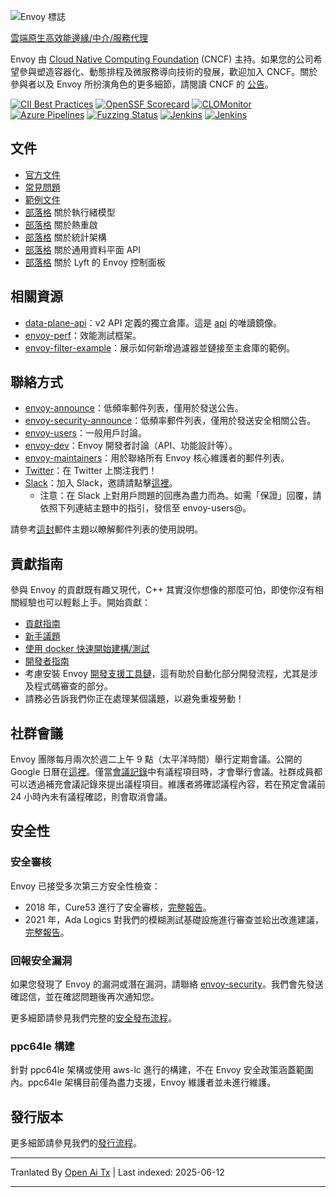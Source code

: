 ![Envoy 標誌](https://github.com/envoyproxy/artwork/blob/main/PNG/Envoy_Logo_Final_PANTONE.png)

[雲端原生高效能邊緣/中介/服務代理](https://www.envoyproxy.io/)

Envoy 由 [Cloud Native Computing Foundation](https://cncf.io) (CNCF) 主持。如果您的公司希望參與塑造容器化、動態排程及微服務導向技術的發展，歡迎加入 CNCF。關於參與者以及 Envoy 所扮演角色的更多細節，請閱讀 CNCF 的
[公告](https://www.cncf.io/blog/2017/09/13/cncf-hosts-envoy/)。

[![CII Best Practices](https://bestpractices.coreinfrastructure.org/projects/1266/badge)](https://bestpractices.coreinfrastructure.org/projects/1266)
[![OpenSSF Scorecard](https://api.securityscorecards.dev/projects/github.com/envoyproxy/envoy/badge)](https://securityscorecards.dev/viewer/?uri=github.com/envoyproxy/envoy)
[![CLOMonitor](https://img.shields.io/endpoint?url=https://clomonitor.io/api/projects/cncf/envoy/badge)](https://clomonitor.io/projects/cncf/envoy)
[![Azure Pipelines](https://dev.azure.com/cncf/envoy/_apis/build/status/11?branchName=main)](https://dev.azure.com/cncf/envoy/_build/latest?definitionId=11&branchName=main)
[![Fuzzing Status](https://oss-fuzz-build-logs.storage.googleapis.com/badges/envoy.svg)](https://bugs.chromium.org/p/oss-fuzz/issues/list?sort=-opened&can=1&q=proj:envoy)
[![Jenkins](https://powerci.osuosl.org/buildStatus/icon?job=build-envoy-static-master&subject=ppc64le%20build)](https://powerci.osuosl.org/job/build-envoy-static-master/)
[![Jenkins](https://ibmz-ci.osuosl.org/buildStatus/icon?job=Envoy_IBMZ_CI&subject=s390x%20build)](https://ibmz-ci.osuosl.org/job/Envoy_IBMZ_CI/)

## 文件

* [官方文件](https://www.envoyproxy.io/)
* [常見問題](https://www.envoyproxy.io/docs/envoy/latest/faq/overview)
* [範例文件](https://github.com/envoyproxy/examples/)
* [部落格](https://medium.com/@mattklein123/envoy-threading-model-a8d44b922310) 關於執行緒模型
* [部落格](https://medium.com/@mattklein123/envoy-hot-restart-1d16b14555b5) 關於熱重啟
* [部落格](https://medium.com/@mattklein123/envoy-stats-b65c7f363342) 關於統計架構
* [部落格](https://medium.com/@mattklein123/the-universal-data-plane-api-d15cec7a) 關於通用資料平面 API
* [部落格](https://medium.com/@mattklein123/lyfts-envoy-dashboards-5c91738816b1) 關於 Lyft 的 Envoy 控制面板

## 相關資源

* [data-plane-api](https://github.com/envoyproxy/data-plane-api)：v2 API 定義的獨立倉庫。這是 [api](https://raw.githubusercontent.com/envoyproxy/envoy/main/api/) 的唯讀鏡像。
* [envoy-perf](https://github.com/envoyproxy/envoy-perf)：效能測試框架。
* [envoy-filter-example](https://github.com/envoyproxy/envoy-filter-example)：展示如何新增過濾器並鏈接至主倉庫的範例。

## 聯絡方式

* [envoy-announce](https://groups.google.com/forum/#!forum/envoy-announce)：低頻率郵件列表，僅用於發送公告。
* [envoy-security-announce](https://groups.google.com/forum/#!forum/envoy-security-announce)：低頻率郵件列表，僅用於發送安全相關公告。
* [envoy-users](https://groups.google.com/forum/#!forum/envoy-users)：一般用戶討論。
* [envoy-dev](https://groups.google.com/forum/#!forum/envoy-dev)：Envoy 開發者討論（API、功能設計等）。
* [envoy-maintainers](https://groups.google.com/forum/#!forum/envoy-maintainers)：用於聯絡所有 Envoy 核心維護者的郵件列表。
* [Twitter](https://twitter.com/EnvoyProxy/)：在 Twitter 上關注我們！
* [Slack](https://envoyproxy.slack.com/)：加入 Slack，邀請請點擊[這裡](https://communityinviter.com/apps/envoyproxy/envoy)。
  * 注意：在 Slack 上對用戶問題的回應為盡力而為。如需「保證」回覆，請依照下列連結主題中的指引，發信至 envoy-users@。

請參考[這封](https://groups.google.com/forum/#!topic/envoy-announce/l9zjYsnS3TY)郵件主題以瞭解郵件列表的使用說明。

## 貢獻指南

參與 Envoy 的貢獻既有趣又現代，C++ 其實沒你想像的那麼可怕，即使你沒有相關經驗也可以輕鬆上手。開始貢獻：

* [貢獻指南](https://raw.githubusercontent.com/envoyproxy/envoy/main/CONTRIBUTING.md)
* [新手議題](https://github.com/envoyproxy/envoy/issues?q=is%3Aopen+is%3Aissue+label%3Abeginner)
* [使用 docker 快速開始建構/測試](https://raw.githubusercontent.com/envoyproxy/envoy/main/ci#building-and-running-tests-as-a-developer)
* [開發者指南](https://raw.githubusercontent.com/envoyproxy/envoy/main/DEVELOPER.md)
* 考慮安裝 Envoy [開發支援工具鏈](https://github.com/envoyproxy/envoy/blob/main/support/README.md)，這有助於自動化部分開發流程，尤其是涉及程式碼審查的部分。
* 請務必告訴我們你正在處理某個議題，以避免重複勞動！

## 社群會議

Envoy 團隊每月兩次於週二上午 9 點（太平洋時間）舉行定期會議。公開的 Google 日曆在[這裡](https://goo.gl/PkDijT)。僅當[會議記錄](https://goo.gl/5Cergb)中有議程項目時，才會舉行會議。社群成員都可以透過補充會議記錄來提出議程項目。維護者將確認議程內容，若在預定會議前 24 小時內未有議程確認，則會取消會議。

## 安全性

### 安全審核

Envoy 已接受多次第三方安全性檢查：
* 2018 年，Cure53 進行了安全審核，[完整報告](https://raw.githubusercontent.com/envoyproxy/envoy/main/docs/security/audit_cure53_2018.pdf)。
* 2021 年，Ada Logics 對我們的模糊測試基礎設施進行審查並給出改進建議，[完整報告](https://raw.githubusercontent.com/envoyproxy/envoy/main/docs/security/audit_fuzzer_adalogics_2021.pdf)。

### 回報安全漏洞

如果您發現了 Envoy 的漏洞或潛在漏洞，請聯絡
[envoy-security](mailto:envoy-security@googlegroups.com)。我們會先發送確認信，並在確認問題後再次通知您。

更多細節請參見我們完整的[安全發布流程](https://raw.githubusercontent.com/envoyproxy/envoy/main/SECURITY.md)。

### ppc64le 構建

針對 ppc64le 架構或使用 aws-lc 進行的構建，不在 Envoy 安全政策涵蓋範圍內。ppc64le 架構目前僅為盡力支援，Envoy 維護者並未進行維護。

## 發行版本

更多細節請參見我們的[發行流程](https://github.com/envoyproxy/envoy/blob/main/RELEASES.md)。

---

Tranlated By [Open Ai Tx](https://github.com/OpenAiTx/OpenAiTx) | Last indexed: 2025-06-12

---